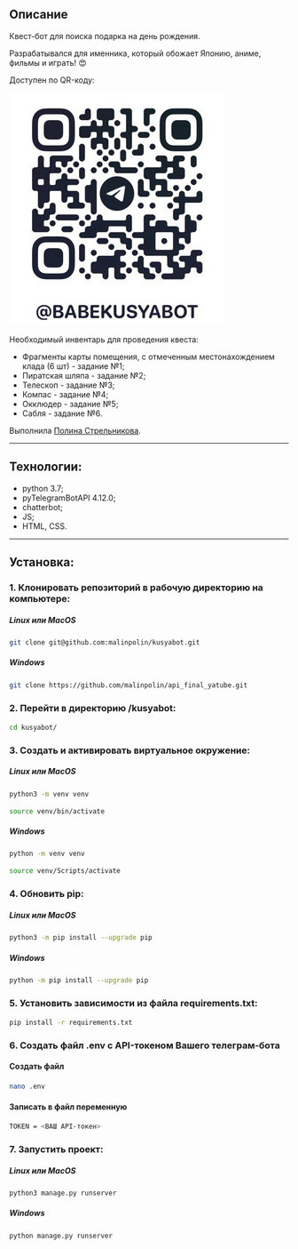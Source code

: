 ## Описание

Квест-бот для поиска подарка на день рождения.

Разрабатывался для именника, который обожает Японию, аниме, фильмы и играть! :heart_eyes:

Доступен по QR-коду:

![Image alt](https://github.com/malinpolin/kusyabot/raw/main/pics/qr.png)

Необходимый инвентарь для проведения квеста: 
- Фрагменты карты помещения, с отмеченным местонахождением клада (6 шт) - задание №1;
- Пиратская шляпа - задание №2;
- Телескоп  - задание №3;
- Компас - задание №4;
- Окклюдер - задание №5;
- Сабля - задание №6.


Выполнила [Полина Стрельникова](https://https://github.com/malinpolin).
_____________________________________________________________________________________________________________________________________
## Технологии:
- python 3.7;
- pyTelegramBotAPI 4.12.0;
- chatterbot;
- JS;
- HTML, CSS.
_____________________________________________________________________________________________________________________________________
## Установка:

### 1. Клонировать репозиторий в рабочую директорию на компьютере:

##### Linux или MacOS
```bash
git clone git@github.com:malinpolin/kusyabot.git
```
##### Windows
```bash
git clone https://github.com/malinpolin/api_final_yatube.git
```

### 2. Перейти в директорию /kusyabot: 

```bash
cd kusyabot/
```

### 3. Cоздать и активировать виртуальное окружение: 

##### Linux или MacOS
```bash
python3 -m venv venv
```
```bash
source venv/bin/activate
```
##### Windows
```bash
python -m venv venv
```
```bash
source venv/Scripts/activate
```

### 4. Обновить pip:
##### Linux или MacOS
```bash
python3 -m pip install --upgrade pip
```
##### Windows
```bash
python -m pip install --upgrade pip
```

### 5. Установить зависимости из файла requirements.txt:

```bash
pip install -r requirements.txt
```

### 6. Создать файл .env с API-токеном Вашего телеграм-бота
#### Создать файл
```bash
nano .env
```
#### Записать в файл переменную
```bash
TOKEN = <ВАШ API-токен>
```

### 7. Запустить проект:
##### Linux или MacOS
```bash
python3 manage.py runserver
```
##### Windows
```bash
python manage.py runserver
```

